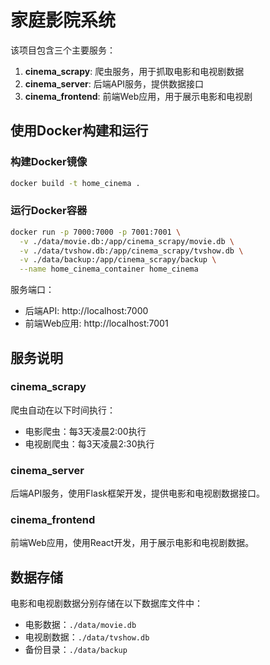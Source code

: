 # 家庭影院系统

该项目包含三个主要服务：

1. **cinema_scrapy**: 爬虫服务，用于抓取电影和电视剧数据
2. **cinema_server**: 后端API服务，提供数据接口
3. **cinema_frontend**: 前端Web应用，用于展示电影和电视剧

## 使用Docker构建和运行

### 构建Docker镜像

```bash
docker build -t home_cinema .
```

### 运行Docker容器

```bash
docker run -p 7000:7000 -p 7001:7001 \
  -v ./data/movie.db:/app/cinema_scrapy/movie.db \
  -v ./data/tvshow.db:/app/cinema_scrapy/tvshow.db \
  -v ./data/backup:/app/cinema_scrapy/backup \
  --name home_cinema_container home_cinema
```

服务端口：
- 后端API: http://localhost:7000
- 前端Web应用: http://localhost:7001

## 服务说明

### cinema_scrapy

爬虫自动在以下时间执行：
- 电影爬虫：每3天凌晨2:00执行
- 电视剧爬虫：每3天凌晨2:30执行

### cinema_server

后端API服务，使用Flask框架开发，提供电影和电视剧数据接口。

### cinema_frontend

前端Web应用，使用React开发，用于展示电影和电视剧数据。

## 数据存储

电影和电视剧数据分别存储在以下数据库文件中：
- 电影数据：`./data/movie.db`
- 电视剧数据：`./data/tvshow.db`
- 备份目录：`./data/backup`